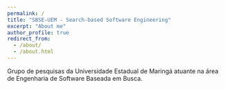 ```yaml
---
permalink: /
title: "SBSE-UEM - Search-based Software Engineering"
excerpt: "About me"
author_profile: true
redirect_from: 
  - /about/
  - /about.html
---
```


Grupo de pesquisas da Universidade Estadual de Maringá atuante na área de Engenharia de Software Baseada em Busca.

